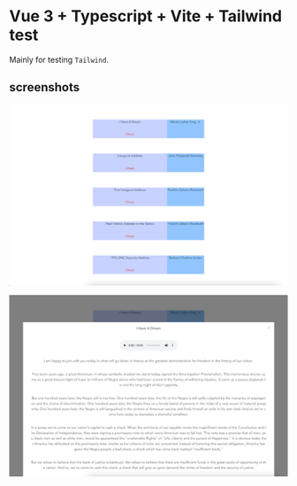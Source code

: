 # Vue 3 + Typescript + Vite + Tailwind test

Mainly for testing `Tailwind`.

## screenshots
<p align="center">
 <img src="screenshots/1.png" width='1024'/>
</p>

<p align="center">
 <img src="screenshots/2.png" width='1024'/>
</p>
